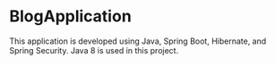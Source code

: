 # BlogApplication
This application is developed using Java, Spring Boot, Hibernate, and Spring Security.
Java 8 is used in this project.
